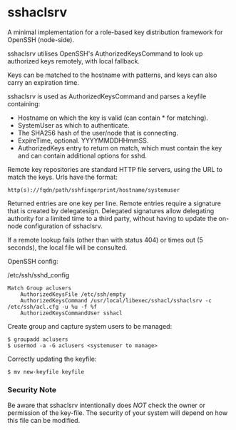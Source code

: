 # sshaclsrv

A minimal implementation for a role-based key distribution framework for OpenSSH (node-side).

sshaclsrv utilises OpenSSH's AuthorizedKeysCommand to look up authorized keys
remotely, with local fallback.

Keys can be matched to the hostname with patterns, and keys can also carry an expiration time.

sshaclsrv is used as AuthorizedKeysCommand and parses a keyfile
containing:

  - Hostname on which the key is valid (can contain \* for
matching). 
  - SystemUser as which to authenticate. 
  - The SHA256 hash of
the user/node that is connecting. 
  - ExpireTime, optional.
YYYYMMDDHHmmSS. 
  - AuthorizedKeys entry to return on match, which must
contain the key and can contain additional options for sshd.

Remote key repositories are standard HTTP file servers, using the URL to
match the keys. Urls have the format:

```http(s)://fqdn/path/sshfingerprint/hostname/systemuser```

Returned entries are one key per line. Remote entries require a signature that is created by delegatesign.
Delegated signatures allow delegating authority for a limited time to a third party, without having
to update the on-node configuration of sshaclsrv.

If a remote lookup fails (other than with status 404) or times out (5 seconds), the local file will be consulted.

OpenSSH config:

/etc/ssh/sshd_config

    Match Group aclusers
        AuthorizedKeysFile /etc/ssh/empty
        AuthorizedKeysCommand /usr/local/libexec/sshacl/sshaclsrv -c /etc/ssh/acl.cfg -u %u -f %f
        AuthorizedKeysCommandUser sshacl

Create group and capture system users to be managed:

    $ groupadd aclusers
    $ usermod -a -G aclusers <systemuser to manage>

Correctly updating the keyfile:

    $ mv new-keyfile keyfile 

### Security Note

Be aware that sshaclsrv intentionally does *NOT* check the owner or
permission of the key-file. The security of your system will depend on
how this file can be modified.
